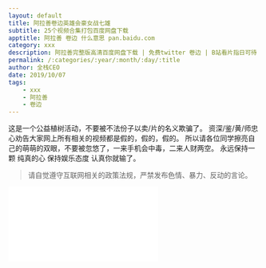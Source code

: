 ```yaml
---
layout: default
title: 阿拉善卷边英雄会豪女战七雄
subtitle: 25个视频合集打包百度网盘下载
apptitle: 阿拉善 卷边 什么意思 pan.baidu.com
category: xxx
description: 阿拉善完整版高清百度网盘下载 | 免费twitter 卷边 | B站看片指日可待 | 微博 卷边 阿拉善 英雄会 | ROCEYS 全栈CEO | 2019 国庆 阿拉善沙漠SUV越野
permalink: /:categories/:year/:month/:day/:title
author: 全栈CEO
date: 2019/10/07
tags:
    - xxx
	- 阿拉善
	- 卷边
---
```


这是一个公益植树活动，不要被不法份子以卖/片的名义欺骗了。
资深/鉴/黄/师忠心劝告大家网上所有相关的视频都是假的，假的，假的。
所以请各位同学擦亮自己的萌萌的双眼，不要被忽悠了，一来手机会中毒，二来人财两空。
永远保持一颗 纯真的心 保持娱乐态度 认真你就输了。

> 请自觉遵守互联网相关的政策法规，严禁发布色情、暴力、反动的言论。  

<iframe src="//player.bilibili.com/player.html?aid=70424371&cid=122006338&page=1" scrolling="no" border="0" frameborder="no" framespacing="0" allowfullscreen="true"> </iframe>
